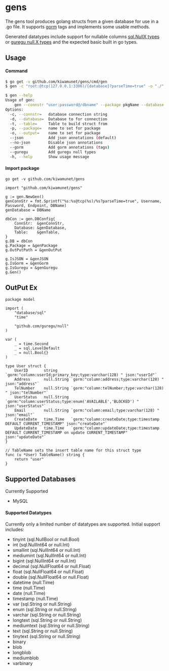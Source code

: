 # gens 


The gens tool produces golang structs from a given database for use in a .go file.
It supports [gorm](https://github.com/jinzhu/gorm) tags and implements some usable methods.

Generated datatypes include support for nullable columns [sql.NullX types](https://golang.org/pkg/database/sql/#NullBool) or [guregu null.X types](https://github.com/guregu/null)
and the expected basic built in go types.


## Usage
#### Command
```BASH
$ go get -v github.com/kiwamunet/gens/cmd/gen
$ gen -c "root:@tcp(127.0.0.1:3306)/{database}?parseTime=true" -o "./" -d nickel -p model --json --gorm --guregu

$ gen --help
Usage of gen:
	gen --connstr "user:password@/dbname" --package pkgName --database databaseName --table tableName --output outputdir [--json] [--gorm] [--guregu]
Options:
  -c, --connstr=   database connection string
  -d, --database=  Database to for connection
  -t, --table=     Table to build struct from
  -p, --package=   name to set for package
  -o, --output=    name to set for package
  --json           Add json annotations (default)
  --no-json        Disable json annotations
  --gorm           Add gorm annotations (tags)
  --guregu         Add guregu null types
  -h, --help       Show usage message

```

#### Import package
```Golang
go get -v github.com/kiwamunet/gens

import "github.com/kiwamunet/gens"

g := gen.NewGen()
genConnStr = fmt.Sprintf("%s:%s@tcp(%s)/%s?parseTime=true", Username, Password, Endpoint, DBName)
genDatabase = DBName

dbCon := gen.DBConfig{
    ConnStr:  &genConnStr,
    Database: &genDatabase,
    Table:    &genTable,
}
g.DB = dbCon
g.Package = &genPackage
g.OutPutPath = &genOutPut

g.IsJSON = &genJSON
g.IsGorm = &genGorm
g.IsGuregu = &genGuregu
g.Gen()
```

## OutPut Ex

```Golang
package model

import (
	"database/sql"
	"time"

	"github.com/guregu/null"
)

var (
	_ = time.Second
	_ = sql.LevelDefault
	_ = null.Bool{}
)

type User struct {
	UserID       string      `gorm:"column:userId;primary_key;type:varchar(128) " json:"userId"`
	Address      null.String `gorm:"column:address;type:varchar(128) " json:"address"`
	TelNumber    null.String `gorm:"column:telNumber;type:varchar(128) " json:"telNumber"`
	UserStatus   null.String `gorm:"column:userStatus;type:enum('AVAILABLE','BLOCKED') " json:"userStatus"`
	Email        null.String `gorm:"column:email;type:varchar(128) " json:"email"`
	CreateDate   time.Time   `gorm:"column:createDate;type:timestamp DEFAULT CURRENT_TIMESTAMP" json:"createDate"`
	UpdateDate   time.Time   `gorm:"column:updateDate;type:timestamp DEFAULT CURRENT_TIMESTAMP on update CURRENT_TIMESTAMP" json:"updateDate"`
}

// TableName sets the insert table name for this struct type
func (u *User) TableName() string {
	return "user"
}
```
## Supported Databases

Currently Supported
- MySQL

#### Supported Datatypes

Currently only a limited number of datatypes are supported. Initial support includes:
-  tinyint (sql.NullBool or null.Bool)
-  int      (sql.NullInt64 or null.Int)
-  smallint      (sql.NullInt64 or null.Int)
-  mediumint      (sql.NullInt64 or null.Int)
-  bigint (sql.NullInt64 or null.Int)
-  decimal (sql.NullFloat64 or null.Float)
-  float (sql.NullFloat64 or null.Float)
-  double (sql.NullFloat64 or null.Float)
-  datetime (null.Time)
-  time  (null.Time)
-  date (null.Time)
-  timestamp (null.Time)
-  var (sql.String or null.String)
-  enum (sql.String or null.String)
-  varchar (sql.String or null.String)
-  longtext (sql.String or null.String)
-  mediumtext (sql.String or null.String)
-  text (sql.String or null.String)
-  tinytext (sql.String or null.String)
-  binary
-  blob
-  longblob
-  mediumblob
-  varbinary